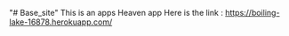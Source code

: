"# Base_site" 
This is an apps Heaven app Here is the link : https://boiling-lake-16878.herokuapp.com/
